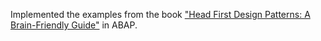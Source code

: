 Implemented the examples from the book ["Head First Design Patterns: A Brain-Friendly Guide"](https://www.amazon.com/Head-First-Design-Patterns-Brain-Friendly/dp/0596007124) in ABAP.


